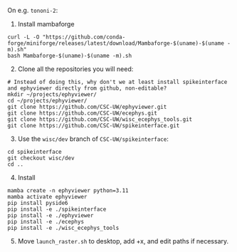 On e.g. `tononi-2`:

1. Install mambaforge
```
curl -L -O "https://github.com/conda-forge/miniforge/releases/latest/download/Mambaforge-$(uname)-$(uname -m).sh"
bash Mambaforge-$(uname)-$(uname -m).sh
```
2. Clone all the repositories you will need:
```
# Instead of doing this, why don't we at least install spikeinterface and ephyviewer directly from github, non-editable? 
mkdir ~/projects/ephyviewer/
cd ~/projects/ephyviewer/
git clone https://github.com/CSC-UW/ephyviewer.git
git clone https://github.com/CSC-UW/ecephys.git
git clone https://github.com/CSC-UW/wisc_ecephys_tools.git
git clone https://github.com/CSC-UW/spikeinterface.git
```
3. Use the `wisc/dev` branch of `CSC-UW/spikeinterface`:
```
cd spikeinterface
git checkout wisc/dev
cd ..
```
4. Install
```
mamba create -n ephyviewer python=3.11
mamba activate ephyviewer
pip install pyside6
pip install -e ./spikeinterface
pip install -e ./ephyviewer
pip install -e ./ecephys
pip install -e ./wisc_ecephys_tools
```
5. Move `launch_raster.sh` to desktop, add +x, and edit paths if necessary. 

